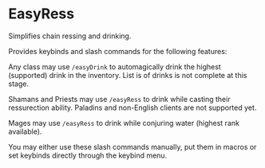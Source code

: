 EasyRess
========

Simplifies chain ressing and drinking.

Provides keybinds and slash commands for the following features:

Any class may use ```/easyDrink``` to automagically drink the highest (supported) drink in the inventory. List is of drinks is not complete at this stage.

Shamans and Priests may use ```/easyRess``` to drink while casting their ressurection ability. Paladins and non-English clients are not supported yet.

Mages may use ```/easyRess``` to drink while conjuring water (highest rank available).

You may either use these slash commands manually, put them in macros or set keybinds directly through the keybind menu. 
